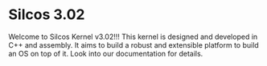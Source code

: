 # Silcos 3.02

Welcome to Silcos Kernel v3.02!!! This kernel is designed and developed in C++ and assembly. It aims to build a robust and extensible platform to build an OS on top of it. Look into our documentation for details.